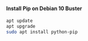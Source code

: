 #### Install Pip on Debian 10 Buster
```bash
apt update
apt upgrade
sudo apt install python-pip
```
